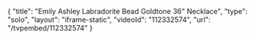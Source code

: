 {
    "title": "Emily   Ashley Labradorite Bead Goldtone 36\" Necklace",
    "type": "solo",
    "layout": "iframe-static",
    "videoId": "112332574",
    "url": "\/tvpembed\/112332574"
}